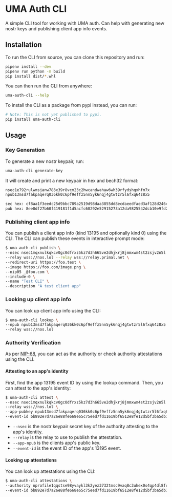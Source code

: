 # UMA Auth CLI

A simple CLI tool for working with UMA auth. Can help with generating new nostr keys and publishing client app info events.

## Installation

To run the CLI from source, you can clone this repository and run:

```bash
pipenv install --dev
pipenv run python -m build
pip install dist/*.whl
```

You can then run the CLI from anywhere:

```bash
uma-auth-cli --help
```

To install the CLI as a package from pypi instead, you can run:

```bash
# Note: This is not yet published to pypi.
pip install uma-auth-cli
```

## Usage

### Key Generation

To generate a new nostr keypair, run:

```bash
uma-auth-cli generate-key
```

It will create and print a new keypair in hex and bech32 format:

```bash
nsec1e792rulwmsjanw783x39r8vcm23c2hwcandwahaw6wh39rfydshqxhfm7x
npub13msd7fakpaqerq036kk0c6pf9effz5nn5yk6nqj4gtwtzr5l6fxq64z8x5

sec hex: cf8aa1f3eedc25d9bbc789a2519d98daa3855dd8ecdaeedfaed3af128d246c2e
pub hex: 8ee0df27b60f419181f1d5acfc68292e52915273a12da9825542dcb10e9fd24c
```

### Publishing client app info

You can publish a client app info (kind 13195 and optionally kind 0) using the CLI. The CLI can publish these events in interactive prompt mode:

```bash
$ uma-auth-cli publish \
--nsec nsec1mqxnulkqkcv0gc0dfrxz5kz7d3h665ve2dhjkrj8jmmxwm4st2zsjv2n5l \
--relay wss://nos.lol --relay wss://relay.primal.net \
--redirect-uri https://foo.test \
--image https://foo.com/image.png \
--nip05 _@foo.com \
--include-0 \
--name "Test CLI" \
--description "A test client app"
```

### Looking up client app info

You can look up client app info using the CLI:

```bash
$ uma-auth-cli lookup \
--npub npub13msd7fakpaqerq036kk0c6pf9effz5nn5yk6nqj4gtwtzr5l6fxq64z8x5 \
--relay wss://nos.lol
```

### Authority Verification

As per [NIP-68](https://github.com/nostr-protocol/nips/pull/1383/), you can act as the authority or check authority attestations using the CLI.

#### Attesting to an app's identity

First, find the app 13195 event ID by using the lookup command. Then, you can attest to the app's identity:

```bash
$ uma-auth-cli attest \
--nsec nsec1mqxnulkqkcv0gc0dfrxz5kz7d3h665ve2dhjkrj8jmmxwm4st2zsjv2n5l \
--relay wss://nos.lol \
--app-pubkey npub13msd7fakpaqerq036kk0c6pf9effz5nn5yk6nqj4gtwtzr5l6fxq64z8x5 \
--event-id bb892e7d7a26e88fe668e65c75eed7fd11619bf6512e8fe12d5bf3ba5db10c90
```

- `--nsec` is the nostr keypair secret key of the authority attesting to the app's identity.
- `--relay` is the relay to use to publish the attestation.
- `--app-npub` is the clients app's public key.
- `--event-id` is the event ID of the app's 13195 event.

#### Looking up attestations

You can look up attestations using the CLI:

```bash
$ uma-auth-cli attestations \
--authority nprofile1qqstse98yvaykl3k2yez3732tmsc9vaq8c3uhex0s4qp4dl8fczmp9spp4mhxue69uhkummn9ekx7mq26saje \
--event-id bb892e7d7a26e88fe668e65c75eed7fd11619bf6512e8fe12d5bf3ba5db10c90
```
